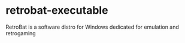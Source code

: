 # retrobat-executable
RetroBat is a software distro for Windows dedicated for emulation and retrogaming
